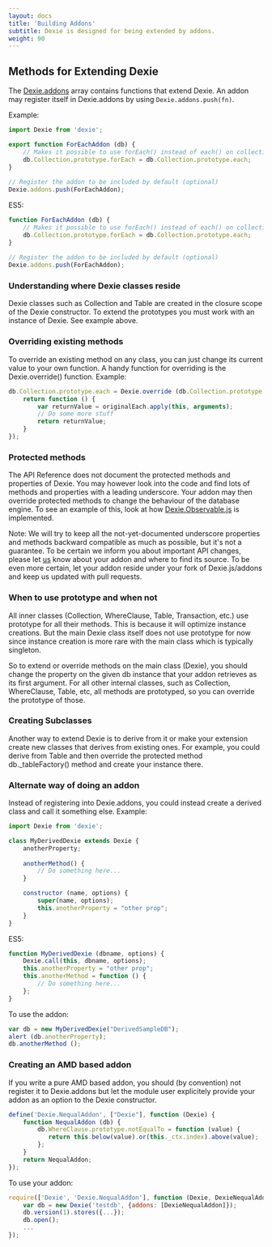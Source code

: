 ```yaml
---
layout: docs
title: 'Building Addons'
subtitle: Dexie is designed for being extended by addons.
weight: 90
---
```


## Methods for Extending Dexie

The [Dexie.addons](/docs/Dexie/Dexie.addons) array contains functions that extend Dexie. An addon may register itself in Dexie.addons by using `Dexie.addons.push(fn)`.

Example:

```javascript
import Dexie from 'dexie';

export function ForEachAddon (db) {
    // Makes it possible to use forEach() instead of each() on collections.
    db.Collection.prototype.forEach = db.Collection.prototype.each;
}
    
// Register the addon to be included by default (optional)
Dexie.addons.push(ForEachAddon);
```

ES5:

```javascript
function ForEachAddon (db) {
    // Makes it possible to use forEach() instead of each() on collections.
    db.Collection.prototype.forEach = db.Collection.prototype.each;
}
    
// Register the addon to be included by default (optional)
Dexie.addons.push(ForEachAddon);
```

### Understanding where Dexie classes reside

Dexie classes such as Collection and Table are created in the closure scope of the Dexie constructor. To extend the prototypes you must work with an instance of Dexie. See example above.

### Overriding existing methods

To override an existing method on any class, you can just change its current value to your own function. A handy function for overriding is the Dexie.override() function. Example:

```javascript
db.Collection.prototype.each = Dexie.override (db.Collection.prototype.each, function (originalEach) {
    return function () {
        var returnValue = originalEach.apply(this, arguments);
        // Do some more stuff
        return returnValue;
    }
});
```

### Protected methods

The API Reference does not document the protected methods and properties of Dexie. You may however look into the code and find lots of methods and properties with a leading underscore. Your addon may then override protected methods to change the behaviour of the database engine.
To see an example of this, look at how [Dexie.Observable.js](https://github.com/dfahlander/Dexie.js/blob/master/addons/Dexie.Observable/src/Dexie.Observable.js) is implemented.

Note: We will try to keep all the not-yet-documented underscore properties and methods backward compatible as much as possible, but it's not a guarantee. To be certain we inform you about important API changes, please let [us](https://github.com/dfahlander/Dexie.js/graphs/contributors) know about your addon and where to find its source. To be even more certain, let your addon reside under your fork of Dexie.js/addons and keep us updated with pull requests.

### When to use prototype and when not

All inner classes (Collection, WhereClause, Table, Transaction, etc.) use prototype for all their methods. This is because it will optimize instance creations. But the main Dexie class itself does not use prototype for now since instance creation is more rare with the main class which is typically singleton.

So to extend or override methods on the main class (Dexie), you should change the property on the given db instance that your addon retrieves as its first argument. For all other internal classes, such as Collection, WhereClause, Table, etc, all methods are prototyped, so you can override the prototype of those.

### Creating Subclasses

Another way to extend Dexie is to derive from it or make your extension create new classes that derives from existing ones. For example, you could derive from Table and then override the protected method db._tableFactory() method and create your instance there.

### Alternate way of doing an addon

Instead of registering into Dexie.addons, you could instead create a derived class and call it something else. Example:

```javascript
import Dexie from 'dexie';

class MyDerivedDexie extends Dexie {
	anotherProperty;
	
	anotherMethod() {
		// Do something here...
	}

    constructor (name, options) {
		super(name, options);
		this.anotherProperty = "other prop";
    }
}
```

ES5:

```javascript
function MyDerivedDexie (dbname, options) {
    Dexie.call(this, dbname, options);
    this.anotherProperty = "other prop";
    this.anotherMethod = function () {
        // Do something here...
    };
}
```

To use the addon:

```javascript
var db = new MyDerivedDexie("DerivedSampleDB");
alert (db.anotherProperty);
db.anotherMethod ();
```

### Creating an AMD based addon

If you write a pure AMD based addon, you should (by convention) not register it to Dexie.addons but let the module user explicitely provide your addon as an option to the Dexie constructor.

```javascript
define('Dexie.NequalAddon', ["Dexie"], function (Dexie) {
    function NequalAddon (db) {
        db.WhereClause.prototype.notEqualTo = function (value) {
           return this.below(value).or(this._ctx.index).above(value);
        };
    }
    return NequalAddon;    
});
```

To use your addon:

```javascript
require(['Dexie', 'Dexie.NequalAddon'], function (Dexie, DexieNequalAddon) {
    var db = new Dexie('testdb', {addons: [DexieNequalAddon]});
    db.version(1).stores({...});
    db.open();
    ...
});
```
